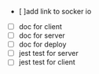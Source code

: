 * [ ]add link to socker io

* [ ] doc for client
* [ ] doc for server
* [ ] doc for deploy
* [ ] jest test for server
* [ ] jest test for client
